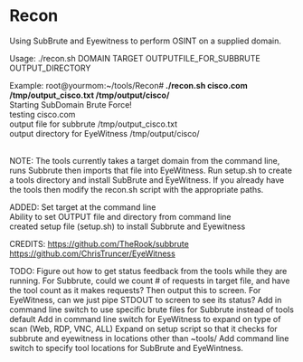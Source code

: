 # Recon
Using SubBrute and Eyewitness to perform OSINT on a supplied domain.

Usage:
./recon.sh DOMAIN TARGET OUTPUTFILE_FOR_SUBBRUTE OUTPUT_DIRECTORY

Example:
root@yourmom:~/tools/Recon#<b> ./recon.sh cisco.com /tmp/output_cisco.txt /tmp/output/cisco/ </b><br>
Starting SubDomain Brute Force! <br>
testing cisco.com <br>
output file for subbrute /tmp/output_cisco.txt <br>
output directory for EyeWitness /tmp/output/cisco/ <br>
<WAIT UNTIL COMPLETION><br>

NOTE:
The tools currently takes a target domain from the command line, runs Subbrute then imports that file into EyeWitness. Run setup.sh to create a tools directory and install SubBrute and EyeWitness. If you already have the tools then modify the recon.sh script with the appropriate paths.

ADDED:
Set target at the command line  <br>
Ability to set OUTPUT file and directory from command line <br>
created setup file (setup.sh) to install Subbrute and Eyewitness <br>

CREDITS:
https://github.com/TheRook/subbrute  <br>
https://github.com/ChrisTruncer/EyeWitness  <br>

TODO:
Figure out how to get status feedback from the tools while they are running. 
  For Subbrute, could we count # of requests in target file, and have the tool count as it makes requests? Then output this to screen.
  For EyeWitness, can we just pipe STDOUT to screen to see its status?
Add in command line switch to use specific brute files for Subbrute instead of tools default
Add in command line switch for EyeWitness to expand on type of scan (Web, RDP, VNC, ALL)
Expand on setup script so that it checks for subbrute and eyewitness in locations other than ~tools/
Add command line switch to specify tool locations for SubBrute and EyeWintness.
